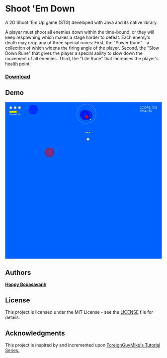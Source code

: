 # Shoot 'Em Down 
A 2D Shoot 'Em Up game (STG) developed with Java and its native library.

A player must shoot all enemies down within the time-bound, or they will keep respawning which makes a stage harder to defeat. Each enemy's death may drop any of three special runes: First, the "Power Rune" - a collection of which widens the firing angle of the player. Second, the "Slow Down Rune" that gives the player a special ability to slow down the movement of all enemies. Third, the "Life Rune" that increases the player's health point.

### [Download](https://github.com/NERDYLIZARD/shoot-em-down/releases/download/1.0.0/Shoot-em-down-v1.0.0.jar)

## Demo
![Demo](https://github.com/NERDYLIZARD/shoot-em-down/blob/upload-gif-file/shoot-em-down-demo.gif?raw=true "Demo")

## Authors

[**Hoppy Bouasavanh**](https://github.com/NERDYLIZARD)

## License

This project is licensed under the MIT License - see the [LICENSE](LICENSE) file for details.

## Acknowledgments

This project is inspired by and incremented upon [ForeignGuyMike's Tutorial Series.](https://www.youtube.com/watch?v=d3BuJcKoljU&index=1&list=PLmvW6ySfN8MltklR5ov3CxPr_G6md5J45)
